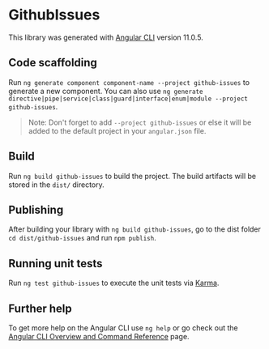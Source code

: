# GithubIssues

This library was generated with [Angular CLI](https://github.com/angular/angular-cli) version 11.0.5.

## Code scaffolding

Run `ng generate component component-name --project github-issues` to generate a new component. You can also use `ng generate directive|pipe|service|class|guard|interface|enum|module --project github-issues`.
> Note: Don't forget to add `--project github-issues` or else it will be added to the default project in your `angular.json` file. 

## Build

Run `ng build github-issues` to build the project. The build artifacts will be stored in the `dist/` directory.

## Publishing

After building your library with `ng build github-issues`, go to the dist folder `cd dist/github-issues` and run `npm publish`.

## Running unit tests

Run `ng test github-issues` to execute the unit tests via [Karma](https://karma-runner.github.io).

## Further help

To get more help on the Angular CLI use `ng help` or go check out the [Angular CLI Overview and Command Reference](https://angular.io/cli) page.
